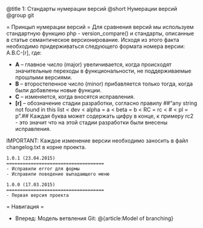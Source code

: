 @title 1: Стандарты нумерации версий
@short Нумерации версий
@group git

= Принцып нумерации версий =
 Для сравнения версий мы используем стандартную функцию php - version_compare() и стандарты, описанные в статье
 семантическое версионирование. Исходя из этого факта необходимо придерживаться следующего формата номера версии: A.B.C-[r], где:
- **A** – главное число (major) увеличивается, когда происходят значительные переходы в функциональности, не поддерживаемые прошлыми версиями.
- **B** – второстепенное число (minor) прибавляется только тогда, когда были добавлены новые функции.
- **C** – изменяется, когда вносятся исправления.
- **[r]** – обозначение стадии разработки, согласно правилу ##“any string not found in this list < dev < alpha = a < beta = b < RC = rc < # < pl = p”.##
 Каждая буква может содержать цифру в конце, к примеру rc2 - это значит что на этой стадии разработки были внесены исправления.

IMPORTANT: Каждое изменение версии необходимо заносить в файл changelog.txt в корне проекта.

```
1.0.1 (23.04.2015)
====================================
- Исправили error для формы
- Исправили поведение выпадающего меню

1.0.0 (17.03.2015)
====================================
- Первая версия проекта
```

 = Навигация =
 - Вперед: Модель ветвления Git: @{article:Model of branching}

